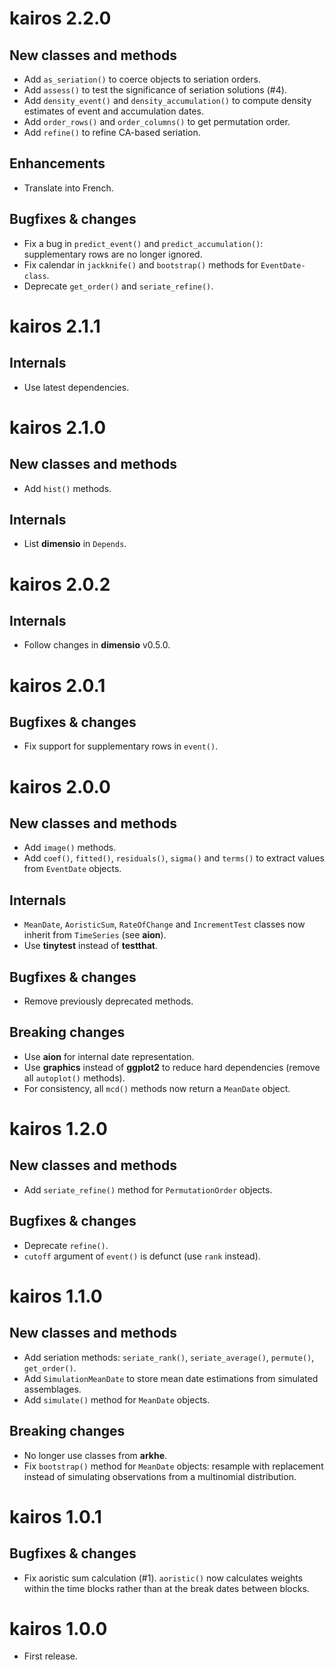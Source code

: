 # kairos 2.2.0
## New classes and methods
* Add `as_seriation()` to coerce objects to seriation orders.
* Add `assess()` to test the significance of seriation solutions (#4).
* Add `density_event()` and `density_accumulation()` to compute density estimates of event and accumulation dates.
* Add `order_rows()` and `order_columns()` to get permutation order.
* Add `refine()` to refine CA-based seriation.

## Enhancements
* Translate into French.

## Bugfixes & changes
* Fix a bug in `predict_event()` and `predict_accumulation()`: supplementary rows are no longer ignored.
* Fix calendar in `jackknife()` and `bootstrap()` methods for `EventDate-class`.
* Deprecate `get_order()` and `seriate_refine()`.

# kairos 2.1.1
## Internals
* Use latest dependencies.

# kairos 2.1.0
## New classes and methods
* Add `hist()` methods.

## Internals
* List **dimensio** in `Depends`.

# kairos 2.0.2
## Internals
* Follow changes in **dimensio** v0.5.0.

# kairos 2.0.1
## Bugfixes & changes
* Fix support for supplementary rows in `event()`.

# kairos 2.0.0
## New classes and methods
* Add `image()` methods.
* Add `coef()`, `fitted()`, `residuals()`, `sigma()` and `terms()` to extract values from `EventDate` objects.

## Internals
* `MeanDate`, `AoristicSum`, `RateOfChange` and `IncrementTest` classes now inherit from `TimeSeries` (see **aion**).
* Use **tinytest** instead of **testthat**.

## Bugfixes & changes
* Remove previously deprecated methods.

## Breaking changes
* Use **aion** for internal date representation.
* Use **graphics** instead of **ggplot2** to reduce hard dependencies (remove all `autoplot()` methods).
* For consistency, all `mcd()` methods now return a `MeanDate` object.

# kairos 1.2.0
## New classes and methods
* Add `seriate_refine()` method for `PermutationOrder` objects.

## Bugfixes & changes
* Deprecate `refine()`.
* `cutoff` argument of `event()` is defunct (use `rank` instead).

# kairos 1.1.0
## New classes and methods
* Add seriation methods: `seriate_rank()`, `seriate_average()`, `permute()`, `get_order()`.
* Add `SimulationMeanDate` to store mean date estimations from simulated assemblages.
* Add `simulate()` method for `MeanDate` objects.

## Breaking changes
* No longer use classes from **arkhe**.
* Fix `bootstrap()` method for `MeanDate` objects: resample with replacement instead of simulating observations from a multinomial distribution.

# kairos 1.0.1
## Bugfixes & changes
* Fix aoristic sum calculation (#1). `aoristic()` now calculates weights within the time blocks rather than at the break dates between blocks.

# kairos 1.0.0
* First release.
